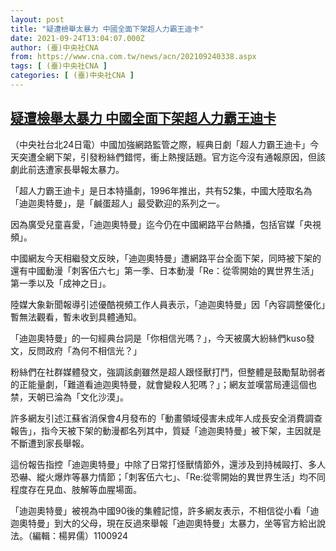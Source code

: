 ```yaml
---
layout: post
title: "疑遭檢舉太暴力 中國全面下架超人力霸王迪卡"
date: 2021-09-24T13:04:07.000Z
author: (臺)中央社CNA
from: https://www.cna.com.tw/news/acn/202109240338.aspx
tags: [ (臺)中央社CNA ]
categories: [ (臺)中央社CNA ]
---
```

<!--1632488647000-->
[疑遭檢舉太暴力 中國全面下架超人力霸王迪卡](https://www.cna.com.tw/news/acn/202109240338.aspx)
------

<div>
<div></div><div class="paragraph"><p>（中央社台北24日電）中國加強網路監管之際，經典日劇「超人力霸王迪卡」今天突遭全網下架，引發粉絲們錯愕，衝上熱搜話題。官方迄今沒有通報原因，但該劇此前迭遭家長舉報太暴力。</p><p>「超人力霸王迪卡」是日本特攝劇，1996年推出，共有52集，中國大陸取名為「迪迦奧特曼」，是「鹹蛋超人」最受歡迎的系列之一。</p><p>因為廣受兒童喜愛，「迪迦奧特曼」迄今仍在中國網路平台熱播，包括官媒「央視頻」。 </p><p>中國網友今天相繼發文反映，「迪迦奧特曼」遭網路平台全面下架，同時被下架的還有中國動漫「刺客伍六七」第一季、日本動漫「Re：從零開始的異世界生活」第一季以及「成神之日」。</p><p>陸媒大象新聞報導引述優酷視頻工作人員表示，「迪迦奧特曼」因「內容調整優化」暫無法觀看，暫未收到具體通知。</p><p>「迪迦奧特曼」的一句經典台詞是「你相信光嗎？」，今天被廣大紛絲們kuso發文，反問政府「為何不相信光？」</p><p>粉絲們在社群媒體發文，強調該劇雖然是超人跟怪獸打鬥，但整體是鼓勵幫助弱者的正能量劇，「難道看迪迦奧特曼，就會變殺人犯嗎？」；網友並嘆當局連這個也禁，天朝已淪為「文化沙漠」。</p><p>許多網友引述江蘇省消保會4月發布的「動畫領域侵害未成年人成長安全消費調查報告」，指今天被下架的動漫都名列其中，質疑「迪迦奧特曼」被下架，主因就是不斷遭到家長舉報。</p><p>這份報告指控「迪迦奧特曼」中除了日常打怪獸情節外，還涉及到持械毆打、多人恐嚇、縱火爆炸等暴力情節；「刺客伍六七」、「Re:從零開始的異世界生活」均不同程度存在見血、肢解等血腥場面。</p><p>「迪迦奧特曼」被視為中國90後的集體記憶，許多網友表示，不相信從小看「迪迦奧特曼」到大的父母，現在反過來舉報「迪迦奧特曼」太暴力，坐等官方給出說法。（編輯：楊昇儒）1100924</p></div>
</div>
